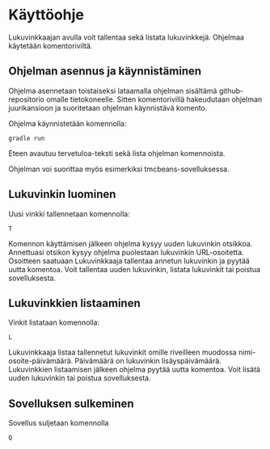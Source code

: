 # Käyttöohje


Lukuvinkkaajan avulla voit tallentaa sekä listata lukuvinkkejä. Ohjelmaa käytetään komentoriviltä. 


## Ohjelman asennus ja käynnistäminen

Ohjelma asennetaan toistaiseksi lataamalla ohjelman sisältämä github-repositorio omalle tietokoneelle. Sitten komentorivillä hakeudutaan ohjelman juurikansioon ja suoritetaan ohjelman käynnistävä komento.

Ohjelma käynnistetään komennolla:
```
gradle run
```

Eteen avautuu tervetuloa-teksti sekä lista ohjelman komennoista.

Ohjelman voi suorittaa myös esimerkiksi tmcbeans-sovelluksessa.


## Lukuvinkin luominen

Uusi vinkki tallennetaan komennolla: 
```
T
```

Komennon käyttämisen jälkeen ohjelma kysyy uuden lukuvinkin otsikkoa. Annettuasi otsikon kysyy ohjelma puolestaan lukuvinkin URL-osoitetta. Osoitteen saatuaan Lukuvinkkaaja tallentaa annetun lukuvinkin ja pyytää uutta komentoa. Voit tallentaa uuden lukuvinkin, listata lukuvinkit tai poistua sovelluksesta. 


## Lukuvinkkien listaaminen

Vinkit listataan komennolla:
```
L
```

Lukuvinkkaaja listaa tallennetut lukuvinkit omille riveilleen muodossa nimi-osoite-päivämäärä. Päivämäärä on lukuvinkin lisäyspäivämäärä. Lukuvinkkien listaamisen jälkeen ohjelma pyytää uutta komentoa. Voit lisätä uuden lukuvinkin tai poistua sovelluksesta.


## Sovelluksen sulkeminen

Sovellus suljetaan komennolla
```
Q
```
